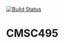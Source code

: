 [![Build Status](https://dev.azure.com/TheEarlyBirds/covid-visualization/_apis/build/status/regemcaelum.CMSC495?branchName=main)](https://dev.azure.com/TheEarlyBirds/covid-visualization/_build/latest?definitionId=1&branchName=main)

# CMSC495
